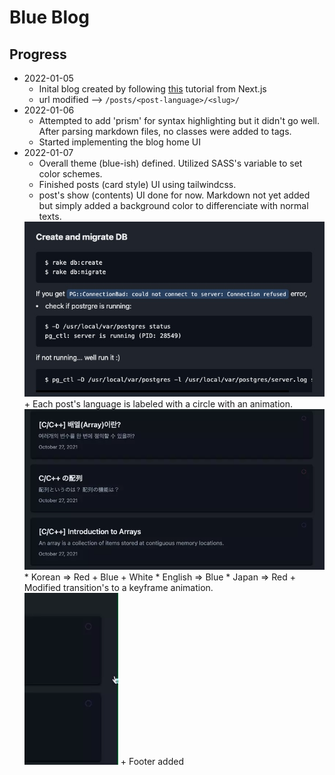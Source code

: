 # Blue Blog

## Progress
- 2022-01-05
  + Inital blog created by following [this](https://nextjs.org/learn/basics/create-nextjs-app) tutorial from Next.js
  + url modified --> `/posts/<post-language>/<slug>/`
- 2022-01-06
  + Attempted to add 'prism' for syntax highlighting but it didn't go well. After parsing markdown files, no classes were added to tags.
  + Started implementing the blog home UI
- 2022-01-07
  + Overall theme (blue-ish) defined. Utilized SASS's variable to set color schemes.
  + Finished posts (card style) UI using tailwindcss.
  + post's show (contents) UI done for now. Markdown not yet added but simply added a background color to differenciate with normal texts.
  <img src="./public/readme/20220107-show.jpg" width="500" alt="Post's content UI" />
  + Each post's language is labeled with a circle with an animation.
  <img src="./public/readme/20220107-5.webp" width="500" alt="Post's content UI" />
    * Korean => Red + Blue + White
    * English => Blue
    * Japan => Red
  + Modified transition's to a keyframe animation.<br/>
  <img src="./public/readme/keyframe.webp" width="150" alt="keyframe animation">
  + Footer added